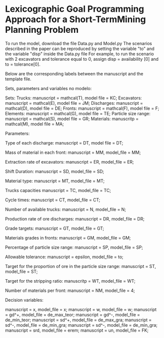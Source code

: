 # Lexicographic Goal Programming Approach for a Short-TermMining Planning Problem

To run the model, download the file Data.py and Model.py
The scenarios described in the paper can be reproduced by setting the variable "to" and the variable "disp" inside the Data.py file
For example, to run the scenario with 2 excavators and tolerance equal to 0, assign disp = availability [0] and to = tolerance[0].

Below are the corresponding labels between the manuscript and the template file. 

Sets, parameters and variables no modelo:

Sets:
Trucks:              manuscript = mathcal(T), model file = KC;
Excavators:          manuscript = mathcal(E), model file = JM;
Discharges:          manuscript = mathcal(D), model file = DE;
Fronts:              manuscript = mathcal(F), model file = F;
Elements:            manuscript = mathcal(G), model file = TE;
Particle size range: manuscript = mathcal(S), model file = GR;
Materials:           manuscritp = mathcal(M), model file = MA;


Parameters:

Type of each discharge:            manuscript = DT, model file = DT;

Mass of material in each front:    manuscript = MM, model_file = MM;

Extraction rate of excavators:     manuscript = ER, model_file = ER;

Shift Duration:                    manuscript = SD, model_file = SD;

Material type:                     manuscript = MT, model_file = MT;

Trucks capacities                  manuscript = TC, model_file = TC;

Cycle times:                       manuscript = CT, model_file = CT;

Number of available trucks:        manuscript = N,  model_file = N;

Production rate of ore discharges: manuscript = DR, model_file = DR;

Grade targets:                     manuscript = GT, model_file = GT;

Materials grades in fronts:        manuscript = GM, model_file = GM;

Percentage of particle size range: manuscript = SP, model_file = SP;

Allowable tolerance:               manuscript = epsilon, model_file = to;

Target for the proportion of ore in the particle size range: manuscript = ST, model_file = ST;

Target for the stripping ratio:    manuscritp = WT, model_file = WT;

Number of materials per front:     manuscript = NM, model_file = 4;

Decision variables:

manuscript = x,    model_file = x;
manuscript = w,    model_file = w;
manuscript = gd^+, model_file = de_max_teor;
manuscript = gd^-, model_file = de_min_teor;
manuscript = sd^+, model_file = de_max_gra;
manuscript = sd^-, model_file = de_min_gra;
manuscript = sd^-, model_file = de_min_gra;
manuscript = srd,  model_file = erem;
manuscript = un,   model_file = FK;
